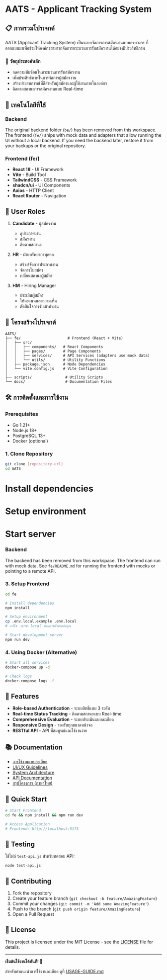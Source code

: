 
# AATS - Applicant Tracking System

## 📋 ภาพรวมโปรเจกต์

AATS (Applicant Tracking System) เป็นระบบจัดการการสมัครงานแบบครบวงจร ที่ออกแบบมาเพื่อช่วยให้องค์กรสามารถจัดการกระบวนการรับสมัครงานได้อย่างมีประสิทธิภาพ

### 🎯 วัตถุประสงค์หลัก
- ลดความซับซ้อนในกระบวนการรับสมัครงาน
- เพิ่มประสิทธิภาพในการจัดการผู้สมัครงาน
- สร้างประสบการณ์ที่ดีสำหรับผู้สมัครและผู้ใช้งานภายในองค์กร
- ติดตามสถานะการสมัครงานแบบ Real-time

## 🚀 เทคโนโลยีที่ใช้

### Backend
The original backend folder (`be/`) has been removed from this workspace. The frontend (`fe/`) ships with mock data and adapters that allow running the UI without a local backend. If you need the backend later, restore it from your backups or the original repository.

### Frontend (fe/)
- **React 18** - UI Framework
- **Vite** - Build Tool
- **TailwindCSS** - CSS Framework
- **shadcn/ui** - UI Components
- **Axios** - HTTP Client
- **React Router** - Navigation

## 👥 User Roles

1. **Candidate** - ผู้สมัครงาน
   - ดูประกาศงาน
   - สมัครงาน
   - ติดตามสถานะ

2. **HR** - ฝ่ายทรัพยากรบุคคล
   - สร้าง/จัดการประกาศงาน
   - จัดการใบสมัคร
   - เปลี่ยนสถานะผู้สมัคร

3. **HM** - Hiring Manager
   - ประเมินผู้สมัคร
   - ให้คะแนนและความเห็น
   - ตัดสินใจการรับเข้าทำงาน

## 📁 โครงสร้างโปรเจกต์

```
AATS/
├── fe/                     # Frontend (React + Vite)
│   ├── src/
│   │   ├── components/   # React Components
│   │   ├── pages/        # Page Components
│   │   ├── services/     # API Services (adapters use mock data)
│   │   └── utils/        # Utility Functions
│   ├── package.json      # Node Dependencies
│   └── vite.config.js    # Vite Configuration
│
├── scripts/               # Utility Scripts
└── docs/                  # Documentation Files
```

## 🛠️ การติดตั้งและการใช้งาน

### Prerequisites
- Go 1.21+
- Node.js 18+
- PostgreSQL 13+
- Docker (optional)

### 1. Clone Repository
```bash
git clone [repository-url]
cd AATS
```

# Install dependencies
# Setup environment
# Start server
### Backend
The backend has been removed from this workspace. The frontend can run with mock data. See `fe/README.md` for running the frontend with mocks or pointing to a remote API.

### 3. Setup Frontend
```bash
cd fe

# Install dependencies
npm install

# Setup environment
cp .env.local.example .env.local
# แก้ไข .env.local ตามการตั้งค่าของคุณ

# Start development server
npm run dev
```

### 4. Using Docker (Alternative)
```bash
# Start all services
docker-compose up -d

# Check logs
docker-compose logs -f
```

## 🎨 Features

- **Role-based Authentication** - ระบบสิทธิ์แบบ 3 ระดับ
- **Real-time Status Tracking** - ติดตามสถานะแบบ Real-time
- **Comprehensive Evaluation** - ระบบประเมินแบบละเอียด
- **Responsive Design** - รองรับทุกขนาดหน้าจอ
- **RESTful API** - API ที่สมบูรณ์และใช้งานง่าย

## 📚 Documentation

- [การใช้งานแบบละเอียด](./USAGE-GUIDE.md)
- [UI/UX Guidelines](./UI-UPDATE-PLAN.md)
- [System Architecture](./SYSTEM-DOCUMENTATION.md)
- [API Documentation](./PROJECT_CONTEXT.md)
 - [สรุปโครงการ (ภาษาไทย)](./docs/PROJECT_SUMMARY_TH.md)

## 🚀 Quick Start

```bash
# Start Frontend
cd fe && npm install && npm run dev

# Access Application
# Frontend: http://localhost:5173
```

## 🧪 Testing

ใช้ไฟล์ `test-api.js` สำหรับทดสอบ API:

```bash
node test-api.js
```

## 🤝 Contributing

1. Fork the repository
2. Create your feature branch (`git checkout -b feature/AmazingFeature`)
3. Commit your changes (`git commit -m 'Add some AmazingFeature'`)
4. Push to the branch (`git push origin feature/AmazingFeature`)
5. Open a Pull Request

## 📄 License

This project is licensed under the MIT License - see the [LICENSE](LICENSE) file for details.

---

**เริ่มต้นใช้งานได้ทันที! 🚀**

สำหรับคำแนะนำการใช้งานละเอียด ดูที่ [USAGE-GUIDE.md](./USAGE-GUIDE.md)  